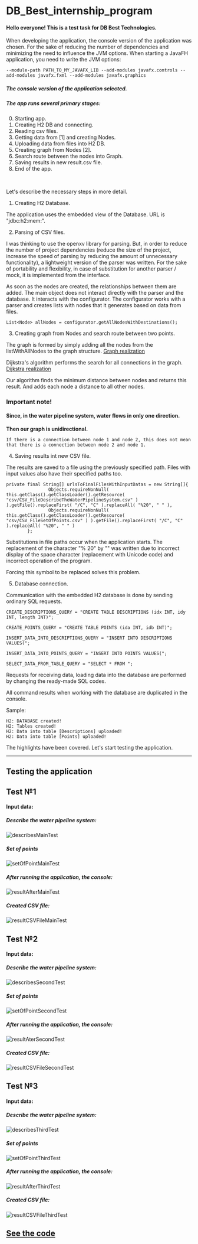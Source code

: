 # DB_Best_internship_program

#### Hello everyone! This is a test task for DB Best Technologies.
When developing the application, the console version of the application was chosen.
For the sake of reducing the number of dependencies and minimizing the need to influence the JVM options.
When starting a JavaFH application, you need to write the JVM options:
```
--module-path PATH_TO_MY_JAVAFX_LIB --add-modules javafx.controls --add-modules javafx.fxml --add-modules javafx.graphics
```

##### The console version of the application selected.

##### The app runs several primary stages:

0) Starting app. 
1) Creating H2 DB and connecting.
1) Reading csv files.
2) Getting data from [1] and creating Nodes.
3) Uploading data from files into H2 DB.
3) Creating graph from Nodes [2].
4) Search route between the nodes into Graph.
5) Saving results in new result.csv file.
7) End of the app.

<br>

Let's describe the necessary steps in more detail.

1) Creating H2 Database. 

The application uses the embedded view of the Database. URL is "jdbc:h2:mem:".

2) Parsing of CSV files.

I was thinking to use the openxv library for parsing. But, in order to reduce the number of project dependencies (reduce the size of the project, increase the speed of parsing by reducing the amount of unnecessary functionality), a lightweight version of the parser was written.
For the sake of portability and flexibility, in case of substitution for another parser / mock, it is implemented from the interface.

As soon as the nodes are created, the relationships between them are added. The main object does not interact directly with the parser and the database. It interacts with the configurator. The configurator works with a parser and creates lists with nodes that it generates based on data from files.
```
List<Node> allNodes = configurator.getAllNodesWithDestinations();
```
3) Creating graph from Nodes and search route between two points.

The graph is formed by simply adding all the nodes from the listWithAllNodes to the graph structure. 
[Graph realization](https://github.com/programmersnake/DB_Best_internship_program/blob/master/src/main/java/com/kostin/water_pipeline_system/model/Graph.java)

Dijkstra's algorithm performs the search for all connections in the graph. 
[Dijkstra realization](https://github.com/programmersnake/DB_Best_internship_program/blob/master/src/main/java/com/kostin/water_pipeline_system/model/Dijkstra.java)

Our algorithm finds the minimum distance between nodes and returns this result. And adds each node a distance to all other nodes.

### Important note!
#### Since, in the water pipeline system, water flows in only one direction.
**Then our graph is unidirectional.** 
```
If there is a connection between node 1 and node 2, this does not mean that there is a connection between node 2 and node 1.
```

4) Saving results int new CSV file.

The results are saved to a file using the previously specified path.
Files with input values also have their specified paths too.
```
private final String[] urlsToFinalFilesWithInputDatas = new String[]{
                Objects.requireNonNull( this.getClass().getClassLoader().getResource( "csv/CSV_FileDescribeTheWaterPipelineSystem.csv" ) ).getFile().replaceFirst( "/C", "C" ).replaceAll( "%20", " " ),
                Objects.requireNonNull( this.getClass().getClassLoader().getResource( "csv/CSV_FileSetOfPoints.csv" ) ).getFile().replaceFirst( "/C", "C" ).replaceAll( "%20", " " )
        };
```

Substitutions in file paths occur when the application starts. The replacement of the character "% 20" by "" was written due to incorrect display of the space character (replacement with Unicode code) and incorrect operation of the program.

Forcing this symbol to be replaced solves this problem.

5) Database connection.

Communication with the embedded H2 database is done by sending ordinary SQL requests.

```
CREATE_DESCRIPTIONS_QUERY = "CREATE TABLE DESCRIPTIONS (idx INT, idy INT, length INT)";

CREATE_POINTS_QUERY = "CREATE TABLE POINTS (ida INT, idb INT)";

INSERT_DATA_INTO_DESCRIPTIONS_QUERY = "INSERT INTO DESCRIPTIONS VALUES(";

INSERT_DATA_INTO_POINTS_QUERY = "INSERT INTO POINTS VALUES(";

SELECT_DATA_FROM_TABLE_QUERY = "SELECT * FROM ";
```

Requests for receiving data, loading data into the database are performed by changing the ready-made SQL codes.

All command results when working with the database are duplicated in the console.

Sample:
```
H2: DATABASE created!
H2: Tables created!
H2: Data into table [Descriptions] uploaded!
H2: Data into table [Points] uploaded!
```

The highlights have been covered. Let's start testing the application.

_________________________________________________________________________________________________________________________________________________________

## Testing the application

## Test №1

#### Input data:

##### Describe the water pipeline system:

![describesMainTest](screenshots/describesMainTest.png)

##### Set of points

![setOfPointMainTest](screenshots/setOfPointMainTest.png)

##### After running the application, the console:

![resultAfterMainTest](screenshots/resultAfterMainTest.png)

##### Created CSV file:

![resultCSVFileMainTest](screenshots/resultCSVFileMainTest.png)


## Test №2

#### Input data:

##### Describe the water pipeline system:

![describesSecondTest](screenshots/describesSecondTest.png)

##### Set of points

![setOfPointSecondTest](screenshots/setOfPointSecondTest.png)

##### After running the application, the console:

![resultAterSecondTest](screenshots/resultAterSecondTest.png)

##### Created CSV file:

![resultCSVFileSecondTest](screenshots/resultCSVFileSecondTest.png)


## Test №3

#### Input data:

##### Describe the water pipeline system:

![describesThirdTest](screenshots/describesThirdTest.png)

##### Set of points

![setOfPointThirdTest](screenshots/setOfPointThirdTest.png)

##### After running the application, the console:

![resultAfterThirdTest](screenshots/resultAfterThirdTest.png)

##### Created CSV file:
![resultCSVFileThirdTest](screenshots/resultCSVFileThirdTest.png)

## [See the code](https://github.com/programmersnake/DB_Best_internship_program/tree/master/src/main/java/com/kostin/water_pipeline_system)
